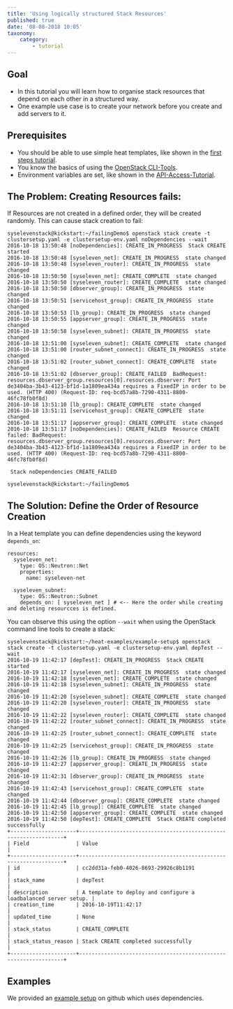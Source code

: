 ```yaml
---
title: 'Using logically structured Stack Resources'
published: true
date: '08-08-2018 10:05'
taxonomy:
    category:
        - tutorial
---
```


## Goal

* In this tutorial you will learn how to organise stack resources that depend on each other in a structured way.
* One example use case is to create your network before you create and add servers to it.

## Prerequisites

* You should be able to use simple heat templates, like shown in the [first steps tutorial](/tutorials/firststeps/).
* You know the basics of using the [OpenStack CLI-Tools](/tutorials/openstack-cli/).
* Environment variables are set, like shown in the [API-Access-Tutorial](/tutorials/api-access/).

## The Problem: Creating Resources fails:

If Resources are not created in a defined order, they will be created randomly. This can cause stack creation to fail:
```shell
syselevenstack@kickstart:~/failingDemo$ openstack stack create -t clustersetup.yaml -e clustersetup-env.yaml noDependencies --wait
2016-10-18 13:50:48 [noDependencies]: CREATE_IN_PROGRESS  Stack CREATE started
2016-10-18 13:50:48 [syseleven_net]: CREATE_IN_PROGRESS  state changed
2016-10-18 13:50:48 [syseleven_router]: CREATE_IN_PROGRESS  state changed
2016-10-18 13:50:50 [syseleven_net]: CREATE_COMPLETE  state changed
2016-10-18 13:50:50 [syseleven_router]: CREATE_COMPLETE  state changed
2016-10-18 13:50:50 [dbserver_group]: CREATE_IN_PROGRESS  state changed
2016-10-18 13:50:51 [servicehost_group]: CREATE_IN_PROGRESS  state changed
2016-10-18 13:50:53 [lb_group]: CREATE_IN_PROGRESS  state changed
2016-10-18 13:50:55 [appserver_group]: CREATE_IN_PROGRESS  state changed
2016-10-18 13:50:58 [syseleven_subnet]: CREATE_IN_PROGRESS  state changed
2016-10-18 13:51:00 [syseleven_subnet]: CREATE_COMPLETE  state changed
2016-10-18 13:51:00 [router_subnet_connect]: CREATE_IN_PROGRESS  state changed
2016-10-18 13:51:02 [router_subnet_connect]: CREATE_COMPLETE  state changed
2016-10-18 13:51:02 [dbserver_group]: CREATE_FAILED  BadRequest: resources.dbserver_group.resources[0].resources.dbserver: Port de3404ba-3b43-4123-bf1d-1a1809ea434a requires a FixedIP in order to be used. (HTTP 400) (Request-ID: req-bcd57a8b-7290-4311-8800-46fc78fb0f8d)
2016-10-18 13:51:10 [lb_group]: CREATE_COMPLETE  state changed
2016-10-18 13:51:11 [servicehost_group]: CREATE_COMPLETE  state changed
2016-10-18 13:51:17 [appserver_group]: CREATE_COMPLETE  state changed
2016-10-18 13:51:17 [noDependencies]: CREATE_FAILED  Resource CREATE failed: BadRequest: resources.dbserver_group.resources[0].resources.dbserver: Port de3404ba-3b43-4123-bf1d-1a1809ea434a requires a FixedIP in order to be used. (HTTP 400) (Request-ID: req-bcd57a8b-7290-4311-8800-46fc78fb0f8d)

 Stack noDependencies CREATE_FAILED 

syselevenstack@kickstart:~/failingDemo$ 
```

## The Solution: Define the Order of Resource Creation

In a Heat template you can define dependencies using the keyword `depends_on`:
```plain
resources:
  syseleven_net:
    type: OS::Neutron::Net
    properties: 
      name: syseleven-net

  syseleven_subnet:
    type: OS::Neutron::Subnet
    depends_on: [ syseleven_net ] # <-- Here the order while creating and deleting resourcces is defined.

```

You can observe this using the option `--wait` when using the OpenStack command line tools to create a stack:
```shell
syselevenstack@kickstart:~/heat-examples/example-setup$ openstack stack create -t clustersetup.yaml -e clustersetup-env.yaml depTest --wait
2016-10-19 11:42:17 [depTest]: CREATE_IN_PROGRESS  Stack CREATE started
2016-10-19 11:42:17 [syseleven_net]: CREATE_IN_PROGRESS  state changed
2016-10-19 11:42:18 [syseleven_net]: CREATE_COMPLETE  state changed
2016-10-19 11:42:18 [syseleven_subnet]: CREATE_IN_PROGRESS  state changed
2016-10-19 11:42:20 [syseleven_subnet]: CREATE_COMPLETE  state changed
2016-10-19 11:42:20 [syseleven_router]: CREATE_IN_PROGRESS  state changed
2016-10-19 11:42:22 [syseleven_router]: CREATE_COMPLETE  state changed
2016-10-19 11:42:22 [router_subnet_connect]: CREATE_IN_PROGRESS  state changed
2016-10-19 11:42:25 [router_subnet_connect]: CREATE_COMPLETE  state changed
2016-10-19 11:42:25 [servicehost_group]: CREATE_IN_PROGRESS  state changed
2016-10-19 11:42:26 [lb_group]: CREATE_IN_PROGRESS  state changed
2016-10-19 11:42:27 [appserver_group]: CREATE_IN_PROGRESS  state changed
2016-10-19 11:42:31 [dbserver_group]: CREATE_IN_PROGRESS  state changed
2016-10-19 11:42:43 [servicehost_group]: CREATE_COMPLETE  state changed
2016-10-19 11:42:44 [dbserver_group]: CREATE_COMPLETE  state changed
2016-10-19 11:42:45 [lb_group]: CREATE_COMPLETE  state changed
2016-10-19 11:42:50 [appserver_group]: CREATE_COMPLETE  state changed
2016-10-19 11:42:50 [depTest]: CREATE_COMPLETE  Stack CREATE completed successfully
+---------------------+-----------------------------------------------------------------+
| Field               | Value                                                           |
+---------------------+-----------------------------------------------------------------+
| id                  | cc2dd31a-feb0-4026-8693-29926c8b1191                            |
| stack_name          | depTest                                                         |
| description         | A template to deploy and configure a loadbalanced server setup. |
| creation_time       | 2016-10-19T11:42:17                                             |
| updated_time        | None                                                            |
| stack_status        | CREATE_COMPLETE                                                 |
| stack_status_reason | Stack CREATE completed successfully                             |
+---------------------+-----------------------------------------------------------------+
```

## Examples

We provided an [example setup](https://github.com/syseleven/heat-examples/tree/master/example-setup) on github which uses dependencies.